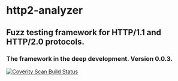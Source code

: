 # http2-analyzer
<h2>Fuzz testing framework for HTTP/1.1 and HTTP/2.0 protocols.</h2>

<h3><b>The framework in the deep development.</b> Version 0.0.3.</h3>

<a href="https://scan.coverity.com/projects/vitaliy-grigoriev-http2-analyzer">
  <img alt="Coverity Scan Build Status"
       src="https://scan.coverity.com/projects/10369/badge.svg"/>
</a>
